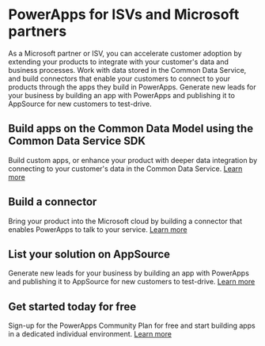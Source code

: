 <properties
   pageTitle="PowerApps for ISVs and Microsoft partners | Microsoft PowerApps"
   description="An introduction for ISVs and Microsoft partners to developing apps in PowerApps."
   services=""
   suite="powerapps"
   documentationCenter="na"
   authors="mgblythe"
   manager="anneta"
   editor=""
   tags=""/>

<tags
   ms.service="powerapps"
   ms.devlang="na"
   ms.topic="article"
   ms.tgt_pltfrm="na"
   ms.workload="na"
   ms.date="05/01/2016"
   ms.author="mblythe"/>

# PowerApps for ISVs and Microsoft partners

As a Microsoft partner or ISV, you can accelerate customer adoption by extending your products to integrate with your customer's data and business processes. Work with data stored in the Common Data Service, and build connectors that enable your customers to connect to your products through the apps they build in PowerApps. Generate new leads for your business by building an app with PowerApps and publishing it to AppSource for new customers to test-drive.

## Build apps on the Common Data Model using the Common Data Service SDK

Build custom apps, or enhance your product with deeper data integration by connecting to your customer's data in the Common Data Service. [Learn more](https://aka.ms/eek20s)

## Build a connector

Bring your product into the Microsoft cloud by building a connector that enables PowerApps to talk to your service. [Learn more](api-connector-overview.md)

## List your solution on AppSource

Generate new leads for your business by building an app with PowerApps and publishing it to AppSource for new customers to test-drive. [Learn more](dev-appsource-test-drive.md)

## Get started today for free

Sign-up for the PowerApps Community Plan for free and start building apps in a dedicated individual environment. [Learn more](dev-community-plan.md)